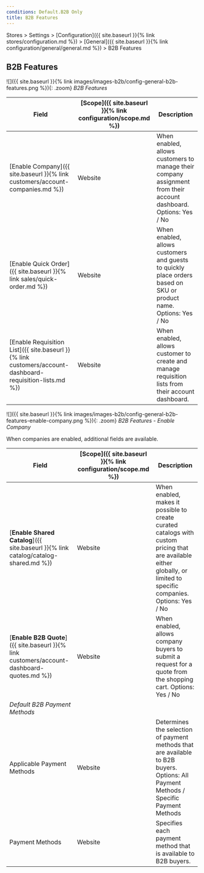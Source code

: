 ```yaml
---
conditions: Default.B2B Only
title: B2B Features
---
```


Stores > Settings > [Configuration]({{ site.baseurl }}{% link stores/configuration.md %}) > [General]({{ site.baseurl }}{% link configuration/general/general.md %}) > B2B Features

## B2B Features

![]({{ site.baseurl }}{% link images/images-b2b/config-general-b2b-features.png %}){: .zoom}
_B2B Features_

|Field|[Scope]({{ site.baseurl }}{% link configuration/scope.md %})|Description|
|--- |--- |--- |
|[Enable Company]({{ site.baseurl }}{% link customers/account-companies.md %})|Website|When enabled, allows customers to manage their company assignment from their account dashboard. Options: Yes / No|
|[Enable Quick Order]({{ site.baseurl }}{% link sales/quick-order.md %})|Website|When enabled, allows customers and guests to quickly place orders based on SKU or product name. Options: Yes / No|
|[Enable Requisition List]({{ site.baseurl }}{% link customers/account-dashboard-requisition-lists.md %})|Website|When enabled, allows customer to create and manage requisition lists from their account dashboard.|

![]({{ site.baseurl }}{% link images/images-b2b/config-general-b2b-features-enable-company.png %}){: .zoom}
_B2B Features - Enable Company_

When companies are enabled, additional fields are available.

|Field|[Scope]({{ site.baseurl }}{% link configuration/scope.md %})|Description|
|--- |--- |--- |
|[**Enable Shared Catalog**]({{ site.baseurl }}{% link catalog/catalog-shared.md %})|Website|When enabled, makes it possible to create curated catalogs with custom pricing that are available either globally, or limited to specific companies. Options: Yes / No|
|[**Enable B2B Quote**]({{ site.baseurl }}{% link customers/account-dashboard-quotes.md %})|Website|When enabled, allows company buyers to submit a request for a quote from the shopping cart.  Options: Yes / No|
|_Default B2B Payment Methods_|||
|Applicable Payment Methods|Website|Determines the selection of payment methods that are available to B2B buyers. Options: All Payment Methods / Specific Payment Methods|
|Payment Methods|Website|Specifies each payment method that is available to B2B buyers.|
